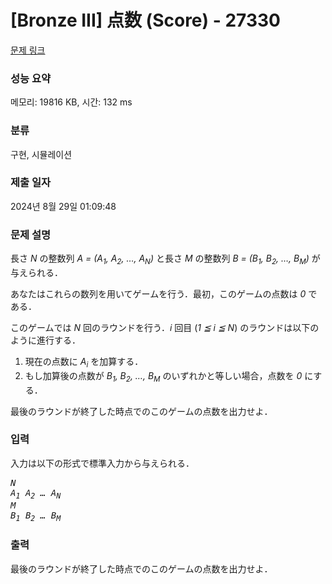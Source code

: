 # [Bronze III] 点数 (Score) - 27330 

[문제 링크](https://www.acmicpc.net/problem/27330) 

### 성능 요약

메모리: 19816 KB, 시간: 132 ms

### 분류

구현, 시뮬레이션

### 제출 일자

2024년 8월 29일 01:09:48

### 문제 설명

<p>長さ <var>N</var> の整数列 <var>A = (A<sub>1</sub>, A<sub>2</sub>, …, A<sub>N</sub>)</var> と長さ <var>M</var> の整数列 <var>B = (B<sub>1</sub>, B<sub>2</sub>, …, B<sub>M</sub>)</var> が与えられる．</p>

<p>あなたはこれらの数列を用いてゲームを行う．最初，このゲームの点数は <var>0</var> である．</p>

<p>このゲームでは <var>N</var> 回のラウンドを行う．<var>i</var> 回目 (<var>1 ≦ i ≦ N</var>) のラウンドは以下のように進行する．</p>

<ol>
	<li>現在の点数に <var>A<sub>i</sub></var> を加算する．</li>
	<li>もし加算後の点数が <var>B<sub>1</sub>, B<sub>2</sub>, …, B<sub>M</sub></var> のいずれかと等しい場合，点数を <var>0</var> にする．</li>
</ol>

<p>最後のラウンドが終了した時点でのこのゲームの点数を出力せよ．</p>

### 입력 

 <p>入力は以下の形式で標準入力から与えられる．</p>

<pre><var>N</var>
<var>A<sub>1</sub></var> <var>A<sub>2</sub></var> <var>…</var> <var>A<sub>N</sub></var>
<var>M</var>
<var>B<sub>1</sub></var> <var>B<sub>2</sub></var> <var>…</var> <var>B<sub>M</sub></var></pre>

### 출력 

 <p>最後のラウンドが終了した時点でのこのゲームの点数を出力せよ．</p>

